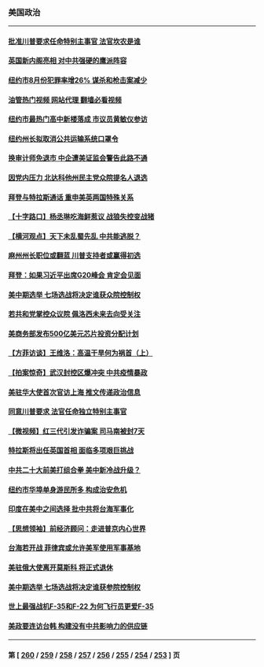 ### 美国政治
---
#### [批准川普要求任命特别主事官 法官坎农是谁](../../pages/ncid1078159/n13819421.md?09080445) 
#### [英国新内阁亮相 对中共强硬的鹰派阵容](../../pages/ncid1078159/n13819202.md?09080445) 
#### [纽约市8月份犯罪率增26% 谋杀和枪击案减少](../../pages/ncid1078159/n13818988.md?09080445) 
#### [油管热门视频 网站代理 翻墙必看视频](http://209.222.30.114:81/youtube.html?09080445)
#### [纽约市最热门高中新楼落成 市议员黄敏仪参访](../../pages/ncid1078159/n13818995.md?09080445) 
#### [纽约州长拟取消公共运输系统口罩令](../../pages/ncid1078159/n13819013.md?09080445) 
#### [换审计师免退市 中企遭美证监会警告此路不通](../../pages/ncid1078159/n13818792.md?09080445) 
#### [因党内压力 北达科他州民主党众院提名人退选](../../pages/ncid1078159/n13818880.md?09080445) 
#### [拜登与特拉斯通话 重申美英两国特殊关系](../../pages/ncid1078159/n13818789.md?09080445) 
#### [【十字路口】杨丞琳吃海鲜惹议 战狼失控变战猪](../../pages/ncid1078159/n13818823.md?09080445) 
#### [【横河观点】天下未乱蜀先乱 中共能逃脱？](../../pages/ncid1078159/n13818826.md?09080445) 
#### [麻州州长职位或翻蓝 川普支持者或赢得初选](../../pages/ncid1078159/n13818688.md?09080445) 
#### [拜登：如果习近平出席G20峰会 肯定会见面](../../pages/ncid1078159/n13818775.md?09080445) 
#### [美中期选举 七场选战将决定谁获众院控制权](../../pages/ncid1078159/n13818686.md?09080445) 
#### [若共和党掌控众议院 佩洛西未来去向受关注](../../pages/ncid1078159/n13818696.md?09080445) 
#### [美商务部发布500亿美元芯片投资分配计划](../../pages/ncid1078159/n13818517.md?09080445) 
#### [【方菲访谈】王维洛：高温干旱何为祸首（上）](../../pages/ncid1078159/n13818041.md?09080445) 
#### [【拍案惊奇】武汉封控区爆冲突 中共疫情暴政](../../pages/ncid1078159/n13818036.md?09080445) 
#### [美驻华大使首次官访上海 推文传递政治信息](../../pages/ncid1078159/n13818046.md?09080445) 
#### [同意川普要求 法官任命独立特别主事官](../../pages/ncid1078159/n13817972.md?09080445) 
#### [【微视频】红三代引发诈骗案 司马南被封7天](../../pages/ncid1078159/n13817832.md?09080445) 
#### [特拉斯将出任英国首相 面临多项艰巨挑战](../../pages/ncid1078159/n13817670.md?09080445) 
#### [中共二十大前美打组合拳 美中新冷战升级？](../../pages/ncid1078159/n13817586.md?09080445) 
#### [纽约市华埠单身游民所多 构成治安危机](../../pages/ncid1078159/n13817512.md?09080445) 
#### [印度在美中之间选择 批中共将台海军事化](../../pages/ncid1078159/n13817426.md?09080445) 
#### [【思想领袖】前经济顾问：走进普京内心世界](../../pages/ncid1078159/n13799758.md?09080445) 
#### [台海若开战 菲律宾或允许美军使用军事基地](../../pages/ncid1078159/n13817337.md?09080445) 
#### [美驻俄大使离开莫斯科 将正式退休](../../pages/ncid1078159/n13817314.md?09080445) 
#### [美中期选举 七场选战将决定谁获参院控制权](../../pages/ncid1078159/n13817262.md?09080445) 
#### [世上最强战机F-35和F-22 为何飞行员更爱F-35](../../pages/ncid1078159/n13814896.md?09080445) 
#### [美政要连访台韩 构建没有中共影响力的供应链](../../pages/ncid1078159/n13817079.md?09080445) 

---
#### 第 [ [260](./260.md?09080445) / [259](./259.md?09080445) / [258](./258.md?09080445) / [257](./257.md?09080445) / [256](./256.md?09080445) / [255](./255.md?09080445) / [254](./254.md?09080445) / [253](./253.md?09080445) ] 页
